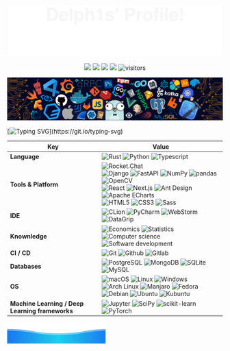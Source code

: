 <!-- banner-top -->

![](assets/svg/banner-top.svg)

<!-- shields -->

<p align="center">
    <a href="https://github.com/delph1s/delph1s"><img src="https://img.shields.io/badge/status-updating-2DFF91"></a>
    <!-- <a href="https://github.com/rust-lang/rust"><img src="https://img.shields.io/badge/Rust-^1.74.1-FF2D9B?logo=rust&logoColor=white"></a> -->
    <!-- <a href="https://github.com/python/cpython"><img src="https://img.shields.io/badge/Python-^3.10-FF2D9B?logo=python&logoColor=white"></a> -->
    <!-- <a href="https://github.com/vercel/next.js"><img src="https://img.shields.io/badge/Next.js-^14.0.3-FF2D9B?logo=nextdotjs&logoColor=white"></a> -->
    <!-- <a href="https://github.com/dcurtis/markdown-mark"><img src="https://img.shields.io/badge/Markdwon-mdx-FF2D9B?logo=markdown&logoColor=white"></a> -->
    <a href="https://github.com/delph1s/delph1s/graphs/contributors"><img src="https://img.shields.io/github/contributors/delph1s/delph1s?logo=github&logoColor=white&color=orange"></a>
    <a href="https://github.com/delph1s/delph1s/stargazers"><img src="https://img.shields.io/github/stars/delph1s/delph1s.svg?logo=github&logoColor=white&color=gold"></a>
    <a href="https://github.com/delph1s/delph1s/network/members"><img src="https://img.shields.io/github/forks/delph1s/delph1s.svg?logo=github&logoColor=white&color=springgreen"></a>
    <img src="https://visitor-badge.laobi.icu/badge?page_id=delph1s.delph1s?left_color=white&right_color=blue" alt="visitors"/>
</p>

<!-- banner-header -->

![](assets/img/banner-header.png)

<!-- ticker -->   

[![Typing SVG](https://readme-typing-svg.demolab.com?font=Fira+Code&weight=700&size=24&duration=800&pause=1000&center=true&vCenter=true&random=false&width=900&height=66&lines=Hi+there+%F0%9F%91%8B%2C+I+am+delph1s.;Welcome+to+My+Profile!;Stay+learning%2C+stay+hungry!)](https://git.io/typing-svg)

<!-- skills -->

| Key                                             | Value                                                                                                                                                                                                                                                                                                                                                                                                                                                                                                                                                                                                                                                                                                                                                                                                                                                                                                                                                                                                                                                                                                                                                                                                                                                                                                                                                                                                                                                                                                                                                                                                                                        |
|-------------------------------------------------|----------------------------------------------------------------------------------------------------------------------------------------------------------------------------------------------------------------------------------------------------------------------------------------------------------------------------------------------------------------------------------------------------------------------------------------------------------------------------------------------------------------------------------------------------------------------------------------------------------------------------------------------------------------------------------------------------------------------------------------------------------------------------------------------------------------------------------------------------------------------------------------------------------------------------------------------------------------------------------------------------------------------------------------------------------------------------------------------------------------------------------------------------------------------------------------------------------------------------------------------------------------------------------------------------------------------------------------------------------------------------------------------------------------------------------------------------------------------------------------------------------------------------------------------------------------------------------------------------------------------------------------------|
| **Language**                                    | ![Rust](https://img.shields.io/badge/-Rust-%23FF2D55?style=flat&logo=rust&logoColor=%23FFFFFF&color=%23FF2D55) ![Python](https://img.shields.io/badge/-Python-%23FF2D55?style=flat&logo=python&logoColor=%23FFFFFF&color=%23FF2D55) ![Typescript](https://img.shields.io/badge/-Typescript-%23FF2D55?style=flat&logo=typescript&logoColor=%23FFFFFF&color=%23FF2D55)                                                                                                                                                                                                                                                                                                                                                                                                                                                                                                                                                                                                                                                                                                                                                                                                                                                                                                                                                                                                                                                                                                                                                                                                                                                                         |
| **Tools & Platform**                            | ![Rocket.Chat](https://img.shields.io/badge/-Rocket.Chat-%235856D6?style=flat&logo=rocketdotchat&logoColor=%23FFFFFF&color=%235856D6) <br/> ![Django](https://img.shields.io/badge/-Django-%235856D6?style=flat&logo=django&logoColor=%23FFFFFF&color=%235856D6) ![FastAPI](https://img.shields.io/badge/-FastAPI-%235856D6?style=flat&logo=fastapi&logoColor=%23FFFFFF&color=%235856D6) ![NumPy](https://img.shields.io/badge/-NumPy-%235856D6?style=flat&logo=numpy&logoColor=%23FFFFFF&color=%235856D6) ![pandas](https://img.shields.io/badge/-pandas-%235856D6?style=flat&logo=pandas&logoColor=%23FFFFFF&color=%235856D6) ![OpenCV](https://img.shields.io/badge/-OpenCV-%235856D6?style=flat&logo=opencv&logoColor=%23FFFFFF&color=%235856D6) <br/> ![React](https://img.shields.io/badge/-React-%235856D6?style=flat&logo=react&logoColor=%23FFFFFF&color=%235856D6) ![Next.js](https://img.shields.io/badge/-Next.js-%235856D6?style=flat&logo=nextdotjs&logoColor=%23FFFFFF&color=%235856D6) ![Ant Design](https://img.shields.io/badge/-Ant%20Design-%235856D6?style=flat&logo=antdesign&logoColor=%23FFFFFF&color=%235856D6) ![Apache ECharts](https://img.shields.io/badge/-Apache%20ECharts-%235856D6?style=flat&logo=apacheecharts&logoColor=%23FFFFFF&color=%235856D6) <br/> ![HTML5](https://img.shields.io/badge/-HTML5-%235856D6?style=flat&logo=html5&logoColor=%23FFFFFF&color=%235856D6) ![CSS3](https://img.shields.io/badge/-CSS3-%235856D6?style=flat&logo=css3&logoColor=%23FFFFFF&color=%235856D6) ![Sass](https://img.shields.io/badge/-Sass-%235856D6?style=flat&logo=sass&logoColor=%23FFFFFF&color=%235856D6) |
| **IDE**                                         | ![CLion](https://img.shields.io/badge/-CLion-%23007AFF?style=flat&logo=clion&logoColor=%23FFFFFF&color=%23007AFF) ![PyCharm](https://img.shields.io/badge/-PyCharm-%23007AFF?style=flat&logo=pycharm&logoColor=%23FFFFFF&color=%23007AFF) ![WebStorm](https://img.shields.io/badge/-WebStorm-%23007AFF?style=flat&logo=webstorm&logoColor=%23FFFFFF&color=%23007AFF) ![DataGrip](https://img.shields.io/badge/-DataGrip-%23007AFF?style=flat&logo=datagrip&logoColor=%23FFFFFF&color=%23007AFF)                                                                                                                                                                                                                                                                                                                                                                                                                                                                                                                                                                                                                                                                                                                                                                                                                                                                                                                                                                                                                                                                                                                                              |
| **Knownledge**                                  | ![Economics](https://img.shields.io/badge/-Economics-%235AC8FA?style=flat&logo=apple&logoColor=%23FFFFFF&color=%235AC8FA) ![Statistics](https://img.shields.io/badge/-Statistics-%235AC8FA?style=flat&logo=apple&logoColor=%23FFFFFF&color=%235AC8FA) ![Computer science](https://img.shields.io/badge/-Computer%20science-%235AC8FA?style=flat&logo=apple&logoColor=%23FFFFFF&color=%235AC8FA) ![Software development](https://img.shields.io/badge/-Software%20development-%235AC8FA?style=flat&logo=apple&logoColor=%23FFFFFF&color=%235AC8FA)                                                                                                                                                                                                                                                                                                                                                                                                                                                                                                                                                                                                                                                                                                                                                                                                                                                                                                                                                                                                                                                                                            |
| **CI / CD**                                     | ![Git](https://img.shields.io/badge/-Git-%234CD964?style=flat&logo=git&color=%234CD964) ![Github](https://img.shields.io/badge/-Github-%234CD964?style=flat&logo=github&color=%234CD964) ![Gitlab](https://img.shields.io/badge/-Gitlab-%234CD964?style=flat&logo=gitlab&color=%234CD964)                                                                                                                                                                                                                                                                                                                                                                                                                                                                                                                                                                                                                                                                                                                                                                                                                                                                                                                                                                                                                                                                                                                                                                                                                                                                                                                                                    |
| **Databases**                                   | ![PostgreSQL](https://img.shields.io/badge/-PostgreSQL-%23FFCC00?style=flat&logo=postgresql&color=%23FFCC00) ![MongoDB](https://img.shields.io/badge/-MongoDB-%23FFCC00?style=flat&logo=mongodb&color=%23FFCC00) ![SQLite](https://img.shields.io/badge/-SQLite-%23FFCC00?style=flat&logo=sqlite&color=%23FFCC00) ![MySQL](https://img.shields.io/badge/-MySQL-%23FFCC00?style=flat&logo=mysql&color=%23FFCC00)                                                                                                                                                                                                                                                                                                                                                                                                                                                                                                                                                                                                                                                                                                                                                                                                                                                                                                                                                                                                                                                                                                                                                                                                                              |
| **OS**                                          | ![macOS](https://img.shields.io/badge/-macOS-%23FF9500?style=flat&logo=macos&color=%23FF9500) ![Linux](https://img.shields.io/badge/-Linux-%23FF9500?style=flat&logo=linux&color=%23FF9500) ![Windows](https://img.shields.io/badge/-Windows-%23FF9500?style=flat&logo=windows&color=%23FF9500) <br/> ![Arch Linux](https://img.shields.io/badge/-Arch%20Linux-%23FF9500?style=flat&logo=archlinux&color=%23FF9500) ![Manjaro](https://img.shields.io/badge/-Manjaro-%23FF9500?style=flat&logo=manjaro&color=%23FF9500) ![Fedora](https://img.shields.io/badge/-Fedora-%23FF9500?style=flat&logo=fedora&color=%23FF9500) ![Debian](https://img.shields.io/badge/-Debian-%23FF9500?style=flat&logo=debian&color=%23FF9500) ![Ubuntu](https://img.shields.io/badge/-Ubuntu-%23FF9500?style=flat&logo=ubuntu&color=%23FF9500) ![Kubuntu](https://img.shields.io/badge/-Kubuntu-%23FF9500?style=flat&logo=kubuntu&color=%23FF9500)                                                                                                                                                                                                                                                                                                                                                                                                                                                                                                                                                                                                                                                                                                               |
| **Machine Learning / Deep Learning frameworks** | ![Jupyter](https://img.shields.io/badge/-Jupyter-%23FF3B30?style=flat&logo=jupyter&logoColor=%23FFFFFF&color=%23FF3B30) ![SciPy](https://img.shields.io/badge/-SciPy-%23FF3B30?style=flat&logo=scipy&logoColor=%23FFFFFF&color=%23FF3B30) ![scikit-learn](https://img.shields.io/badge/-scikit--learn-%23FF3B30?style=flat&logo=scikitlearn&logoColor=%23FFFFFF&color=%23FF3B30) ![PyTorch](https://img.shields.io/badge/-PyTorch-%23FF3B30?style=flat&logo=pytorch&logoColor=%23FFFFFF&color=%23FF3B30)                                                                                                                                                                                                                                                                                                                                                                                                                                                                                                                                                                                                                                                                                                                                                                                                                                                                                                                                                                                                                                                                                                                                     |

<!-- banner-bottom -->

![](assets/svg/banner-bottom.svg)
